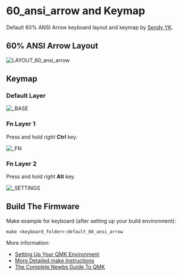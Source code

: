 # 60_ansi_arrow and Keymap

Default 60% ANSI Arrow keyboard layout and keymap by [Sendy YK](https://mr.sendyyk.com).

## 60% ANSI Arrow Layout

![LAYOUT_60_ansi_arrow](https://raw.githubusercontent.com/mrsendyyk/files/public/qmk/firmware/layouts/community/60_ansi_arrow/mrsendyyk/images/layout-60-ansi-arrow.png)

## Keymap

### Default Layer

![_BASE](https://raw.githubusercontent.com/mrsendyyk/files/public/qmk/firmware/layouts/community/60_ansi_arrow/mrsendyyk/images/layout-60-ansi-arrow-keymap---layer-0.png)

### Fn Layer 1

Press and hold *right* **Ctrl** key.

![_FN](https://raw.githubusercontent.com/mrsendyyk/files/public/qmk/firmware/layouts/community/60_ansi_arrow/mrsendyyk/images/layout-60-ansi-arrow-keymap---layer-1.png)

### Fn Layer 2

Press and hold *right* **Alt** key.

![_SETTINGS](https://raw.githubusercontent.com/mrsendyyk/files/public/qmk/firmware/layouts/community/60_ansi_arrow/mrsendyyk/images/layout-60-ansi-arrow-keymap---layer-2.png)

## Build The Firmware

Make example for keyboard (after setting up your build environment):

    make <keyboard_folder>:default_60_ansi_arrow

More information:
* [Setting Up Your QMK Environment](https://docs.qmk.fm/#/getting_started_build_tools)
* [More Detailed make Instructions](https://docs.qmk.fm/#/getting_started_make_guide)
* [The Complete Newbs Guide To QMK](https://docs.qmk.fm/#/newbs)
